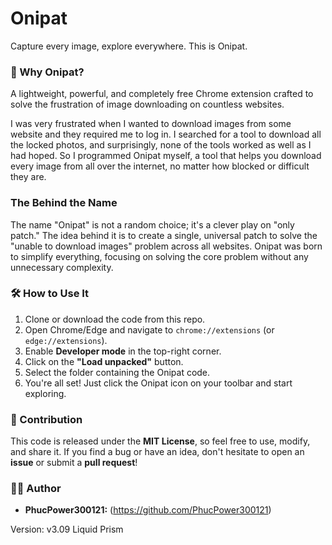 # Onipat
Capture every image, explore everywhere. This is Onipat.

### 🌟 Why Onipat?

A lightweight, powerful, and completely free Chrome extension crafted to solve the frustration of image downloading on countless websites.

I was very frustrated when I wanted to download images from some website and they required me to log in. I searched for a tool to download all the locked photos, and surprisingly, none of the tools worked as well as I had hoped. So I programmed Onipat myself, a tool that helps you download every image from all over the internet, no matter how blocked or difficult they are.

### The Behind the Name

The name "Onipat" is not a random choice; it's a clever play on "only patch." The idea behind it is to create a single, universal patch to solve the "unable to download images" problem across all websites. Onipat was born to simplify everything, focusing on solving the core problem without any unnecessary complexity.

### 🛠️ How to Use It

1.  Clone or download the code from this repo.
2.  Open Chrome/Edge and navigate to `chrome://extensions` (or `edge://extensions`).
3.  Enable **Developer mode** in the top-right corner.
4.  Click on the **"Load unpacked"** button.
5.  Select the folder containing the Onipat code.
6.  You're all set! Just click the Onipat icon on your toolbar and start exploring.

### 🤝 Contribution

This code is released under the **MIT License**, so feel free to use, modify, and share it. If you find a bug or have an idea, don't hesitate to open an **issue** or submit a **pull request**!

### 🧑‍💻 Author

* **PhucPower300121:** (https://github.com/PhucPower300121)

Version: v3.09 Liquid Prism
